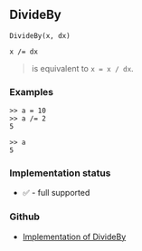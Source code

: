 ## DivideBy

```
DivideBy(x, dx)

x /= dx
```

> is equivalent to `x = x / dx`.

### Examples

```
>> a = 10
>> a /= 2   
5
 
>> a    
5    
```
    






### Implementation status

* &#x2705; - full supported

### Github

* [Implementation of DivideBy](https://github.com/axkr/symja_android_library/blob/master/symja_android_library/matheclipse-core/src/main/java/org/matheclipse/core/builtin/Arithmetic.java#L1387) 
